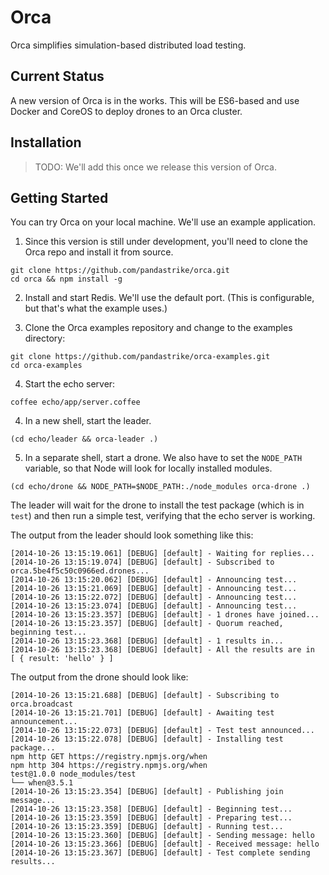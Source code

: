 # Orca

Orca simplifies simulation-based distributed load testing.

## Current Status

A new version of Orca is in the works. This will be ES6-based and use Docker and CoreOS to deploy drones to an Orca cluster.

## Installation

> TODO: We'll add this once we release this version of Orca.

## Getting Started

You can try Orca on your local machine. We'll use an example application.

1. Since this version is still under development, you'll need to clone the Orca repo and install it from source.

  ```
  git clone https://github.com/pandastrike/orca.git
  cd orca && npm install -g
  ```

2. Install and start Redis. We'll use the default port. (This is configurable, but that's what the example uses.)

3. Clone the Orca examples repository and change to the examples directory:

  ```
  git clone https://github.com/pandastrike/orca-examples.git
  cd orca-examples
  ```

4. Start the echo server:

  ```
  coffee echo/app/server.coffee
  ```

4. In a new shell, start the leader.

  ```
  (cd echo/leader && orca-leader .)
  ```

5. In a separate shell, start a drone. We also have to set the `NODE_PATH` variable, so that Node will look for locally installed modules.

  ```
  (cd echo/drone && NODE_PATH=$NODE_PATH:./node_modules orca-drone .)
  ```

The leader will wait for the drone to install the test package (which is in `test`) and then run a simple test, verifying that the echo server is working.

The output from the leader should look something like this:

```
[2014-10-26 13:15:19.061] [DEBUG] [default] - Waiting for replies...
[2014-10-26 13:15:19.074] [DEBUG] [default] - Subscribed to orca.5be4f5c50c0966ed.drones...
[2014-10-26 13:15:20.062] [DEBUG] [default] - Announcing test...
[2014-10-26 13:15:21.069] [DEBUG] [default] - Announcing test...
[2014-10-26 13:15:22.072] [DEBUG] [default] - Announcing test...
[2014-10-26 13:15:23.074] [DEBUG] [default] - Announcing test...
[2014-10-26 13:15:23.357] [DEBUG] [default] - 1 drones have joined...
[2014-10-26 13:15:23.357] [DEBUG] [default] - Quorum reached, beginning test...
[2014-10-26 13:15:23.368] [DEBUG] [default] - 1 results in...
[2014-10-26 13:15:23.368] [DEBUG] [default] - All the results are in
[ { result: 'hello' } ]
```

The output from the drone should look like:

```
[2014-10-26 13:15:21.688] [DEBUG] [default] - Subscribing to orca.broadcast
[2014-10-26 13:15:21.701] [DEBUG] [default] - Awaiting test announcement...
[2014-10-26 13:15:22.073] [DEBUG] [default] - Test test announced...
[2014-10-26 13:15:22.078] [DEBUG] [default] - Installing test package...
npm http GET https://registry.npmjs.org/when
npm http 304 https://registry.npmjs.org/when
test@1.0.0 node_modules/test
└── when@3.5.1
[2014-10-26 13:15:23.354] [DEBUG] [default] - Publishing join message...
[2014-10-26 13:15:23.358] [DEBUG] [default] - Beginning test...
[2014-10-26 13:15:23.359] [DEBUG] [default] - Preparing test...
[2014-10-26 13:15:23.359] [DEBUG] [default] - Running test...
[2014-10-26 13:15:23.360] [DEBUG] [default] - Sending message: hello
[2014-10-26 13:15:23.366] [DEBUG] [default] - Received message: hello
[2014-10-26 13:15:23.367] [DEBUG] [default] - Test complete sending results...
```
